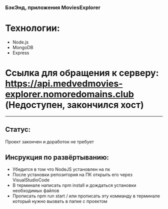 ### БэкЭнд, приложения MoviesExplorer

# Технологии:
* Node.js
* MongoDB
* Express

# Ссылка для обращения к серверу: https://api.medvedmovies-explorer.nomoredomains.club (Недоступен, закончился хост)
* * * * *  
## Статус:
Проект закончен и доработок не требует
## Инсрукция по развёртыванию:
- Убедится в том что NodeJS установлен на пк
- После установки репозитория на ПК открыть его через VisualStudioCode
- В терминале написать npm install и дождаться установки необходимых файлов
- Прописать npm run start / или прописать эту комманду в терминале который нужно вызвать в папке с проектом
